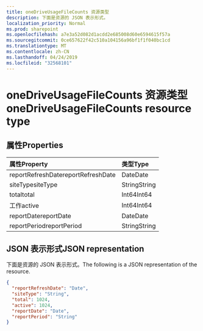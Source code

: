 ```yaml
---
title: oneDriveUsageFileCounts 资源类型
description: 下面是资源的 JSON 表示形式。
localization_priority: Normal
ms.prod: sharepoint
ms.openlocfilehash: a7e3a52d082d1acdd2e685008d60e6594615f57a
ms.sourcegitcommit: 0ce657622f42c510a104156a96bf1f1f040bc1cd
ms.translationtype: MT
ms.contentlocale: zh-CN
ms.lasthandoff: 04/24/2019
ms.locfileid: "32568101"
---
```

# <a name="onedriveusagefilecounts-resource-type"></a><span data-ttu-id="e19ac-103">oneDriveUsageFileCounts 资源类型</span><span class="sxs-lookup"><span data-stu-id="e19ac-103">oneDriveUsageFileCounts resource type</span></span>

## <a name="properties"></a><span data-ttu-id="e19ac-104">属性</span><span class="sxs-lookup"><span data-stu-id="e19ac-104">Properties</span></span>

| <span data-ttu-id="e19ac-105">属性</span><span class="sxs-lookup"><span data-stu-id="e19ac-105">Property</span></span>          | <span data-ttu-id="e19ac-106">类型</span><span class="sxs-lookup"><span data-stu-id="e19ac-106">Type</span></span>   |
| :---------------- | :----- |
| <span data-ttu-id="e19ac-107">reportRefreshDate</span><span class="sxs-lookup"><span data-stu-id="e19ac-107">reportRefreshDate</span></span> | <span data-ttu-id="e19ac-108">Date</span><span class="sxs-lookup"><span data-stu-id="e19ac-108">Date</span></span>   |
| <span data-ttu-id="e19ac-109">siteType</span><span class="sxs-lookup"><span data-stu-id="e19ac-109">siteType</span></span>          | <span data-ttu-id="e19ac-110">String</span><span class="sxs-lookup"><span data-stu-id="e19ac-110">String</span></span> |
| <span data-ttu-id="e19ac-111">total</span><span class="sxs-lookup"><span data-stu-id="e19ac-111">total</span></span>             | <span data-ttu-id="e19ac-112">Int64</span><span class="sxs-lookup"><span data-stu-id="e19ac-112">Int64</span></span>  |
| <span data-ttu-id="e19ac-113">工作</span><span class="sxs-lookup"><span data-stu-id="e19ac-113">active</span></span>            | <span data-ttu-id="e19ac-114">Int64</span><span class="sxs-lookup"><span data-stu-id="e19ac-114">Int64</span></span>  |
| <span data-ttu-id="e19ac-115">reportDate</span><span class="sxs-lookup"><span data-stu-id="e19ac-115">reportDate</span></span>        | <span data-ttu-id="e19ac-116">Date</span><span class="sxs-lookup"><span data-stu-id="e19ac-116">Date</span></span>   |
| <span data-ttu-id="e19ac-117">reportPeriod</span><span class="sxs-lookup"><span data-stu-id="e19ac-117">reportPeriod</span></span>      | <span data-ttu-id="e19ac-118">String</span><span class="sxs-lookup"><span data-stu-id="e19ac-118">String</span></span> |

## <a name="json-representation"></a><span data-ttu-id="e19ac-119">JSON 表示形式</span><span class="sxs-lookup"><span data-stu-id="e19ac-119">JSON representation</span></span>

<span data-ttu-id="e19ac-120">下面是资源的 JSON 表示形式。</span><span class="sxs-lookup"><span data-stu-id="e19ac-120">The following is a JSON representation of the resource.</span></span>

<!-- {
  "blockType": "resource",
  "@odata.type": "microsoft.graph.oneDriveUsageFileCounts"
} -->

```json
{
  "reportRefreshDate": "Date", 
  "siteType": "String", 
  "total": 1024, 
  "active": 1024, 
  "reportDate": "Date", 
  "reportPeriod": "String"
}
```
